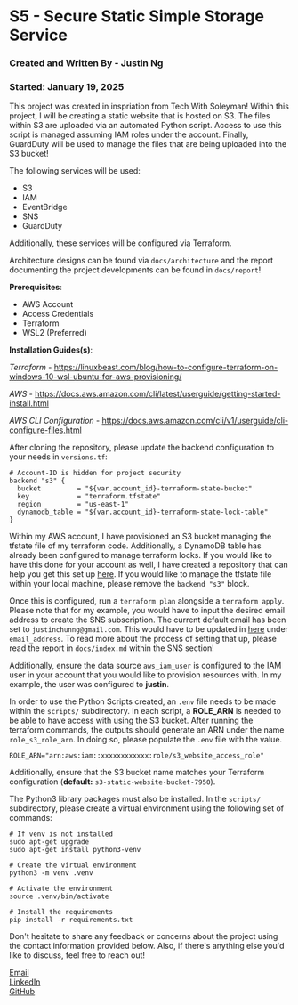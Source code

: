 # S5 - Secure Static Simple Storage Service

### Created and Written By - Justin Ng
### Started: January 19, 2025

This project was created in inspriation from Tech With Soleyman!  Within this project, I will be creating a static website that is hosted on S3.  The files within S3 are uploaded via an automated Python script.  Access to use this script is managed assuming IAM roles under the account.  Finally, GuardDuty will be used to manage the files that are being uploaded into the S3 bucket!

The following services will be used:
- S3
- IAM
- EventBridge
- SNS
- GuardDuty

Additionally, these services will be configured via Terraform.

Architecture designs can be found via `docs/architecture` and the report documenting the project developments can be found in `docs/report`!

**Prerequisites**:

- AWS Account
- Access Credentials
- Terraform
- WSL2 (Preferred)

**Installation Guides(s)**:

*Terraform* - https://linuxbeast.com/blog/how-to-configure-terraform-on-windows-10-wsl-ubuntu-for-aws-provisioning/

*AWS* - https://docs.aws.amazon.com/cli/latest/userguide/getting-started-install.html

*AWS CLI Configuration* - https://docs.aws.amazon.com/cli/v1/userguide/cli-configure-files.html

After cloning the repository, please update the backend configuration to your needs in `versions.tf`:
```
# Account-ID is hidden for project security
backend "s3" {
  bucket         = "${var.account_id}-terraform-state-bucket"
  key            = "terraform.tfstate"
  region         = "us-east-1"
  dynamodb_table = "${var.account_id}-terraform-state-lock-table"
}
```

Within my AWS account, I have provisioned an S3 bucket managing the tfstate file of my terraform code.  Additionally, a DynamoDB table has already been configured to manage terraform locks.  If you would like to have this done for your account as well, I have created a repository that can help you get this set up [here](https://github.com/jcng75/terraform-aws-configuration).  If you would like to manage the tfstate file within your local machine, please remove the `backend "s3"` block.

Once this is configured, run a `terraform plan` alongside a `terraform apply`.  Please note that for my example, you would have to input the desired email address to create the SNS subscription.  The current default email has been set to `justinchunng@gmail.com`.  This would have to be updated in [here](https://github.com/jcng75/s3-secure-static-website/blob/main/terraform/variables.tf) under `email_address`. To read more about the process of setting that up, please read the report in `docs/index.md` within the SNS section!

Additionally, ensure the data source `aws_iam_user` is configured to the IAM user in your account that you would like to provision resources with.  In my example, the user was configured to **justin**.

In order to use the Python Scripts created, an `.env` file needs to be made within the `scripts/` subdirectory.  In each script, a **ROLE_ARN** is needed to be able to have access with using the S3 bucket.  After running the terraform commands, the outputs should generate an ARN under the name `role_s3_role_arn`.  In doing so, please populate the `.env` file with the value.
```
ROLE_ARN="arn:aws:iam::xxxxxxxxxxxx:role/s3_website_access_role"
```
Additionally, ensure that the S3 bucket name matches your Terraform configuration (**default:** `s3-static-website-bucket-7950`).

The Python3 library packages must also be installed.  In the `scripts/` subdirectory, please create a virtual environment using the following set of commands:

```
# If venv is not installed
sudo apt-get upgrade
sudo apt-get install python3-venv
```

```
# Create the virtual environment
python3 -m venv .venv

# Activate the environment
source .venv/bin/activate

# Install the requirements
pip install -r requirements.txt
```

Don't hesitate to share any feedback or concerns about the project using the contact information provided below. Also, if there's anything else you'd like to discuss, feel free to reach out!

[Email](mailto:justinchunng@gmail.com) <br>
[LinkedIn](https://www.linkedin.com/in/justinchunng/) <br>
[GitHub](https://github.com/jcng75)
